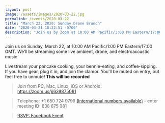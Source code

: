 ```yaml
---
layout: post
image: /assets/images/2020-03-22.jpg
permalink: /events/2020-03-22
title: "March 22, 2020: Sunday Drone Brunch"
date: "2020-03-21 18:22:51 -0700"
description: "Join us by Zoom at 10:00 AM Pacific/1:00 PM Eastern/17:00 GMT for live ambient, drone, and electroacoustic music."
---
```


Join us on Sunday, March 22, at 10:00 AM Pacific/1:00 PM Eastern/17:00 GMT. We'll be streaming some live ambient, drone, and electroacoustic music.

Livestream your pancake cooking, your bennie-eating, and coffee-sipping. If you have gear, plug it in, and join the clamor. You'll be muted on entry, but feel free to unmute! **This will be recorded**

> Join from PC, Mac, Linux, iOS or Android: <https://zoom.us/j/638875081>

> Telephone: +1 650 724 9799  [(International numbers available)](https://zoom.us/u/aerMPWwJR) - enter meeting ID: 638 875 081

> [RSVP: Facebook Event](https://www.facebook.com/events/1070731576658779/)
